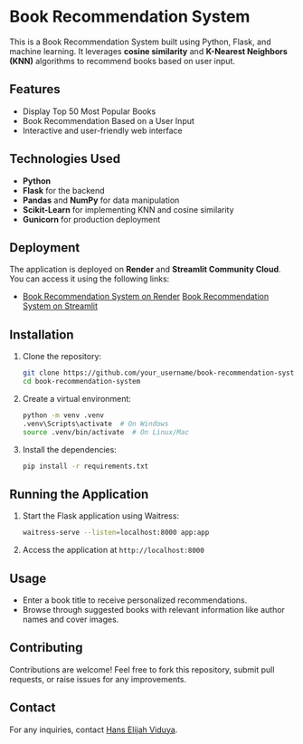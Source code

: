 # Book Recommendation System

This is a Book Recommendation System built using Python, Flask, and machine learning. It leverages **cosine similarity** and **K-Nearest Neighbors (KNN)** algorithms to recommend books based on user input.

## Features
- Display Top 50 Most Popular Books
- Book Recommendation Based on a User Input
- Interactive and user-friendly web interface

## Technologies Used
- **Python**
- **Flask** for the backend
- **Pandas** and **NumPy** for data manipulation
- **Scikit-Learn** for implementing KNN and cosine similarity
- **Gunicorn** for production deployment

## Deployment
The application is deployed on **Render** and **Streamlit Community Cloud**. You can access it using the following links:

- [Book Recommendation System on Render](https://book-recommendation-system-pil0.onrender.com/)
 [Book Recommendation System on Streamlit](https://hanselijahv-bookrecsys.streamlit.app/)

## Installation

1. Clone the repository:
    ```bash
    git clone https://github.com/your_username/book-recommendation-system.git
    cd book-recommendation-system
    ```

2. Create a virtual environment:
    ```bash
    python -m venv .venv
    .venv\Scripts\activate  # On Windows
    source .venv/bin/activate  # On Linux/Mac
    ```

3. Install the dependencies:
    ```bash
    pip install -r requirements.txt
    ```

## Running the Application

1. Start the Flask application using Waitress:
    ```bash
    waitress-serve --listen=localhost:8000 app:app
    ```

2. Access the application at `http://localhost:8000`

## Usage
- Enter a book title to receive personalized recommendations.
- Browse through suggested books with relevant information like author names and cover images.

## Contributing
Contributions are welcome! Feel free to fork this repository, submit pull requests, or raise issues for any improvements.


## Contact
For any inquiries, contact [Hans Elijah Viduya](https://www.linkedin.com/in/hanselijahv/).

